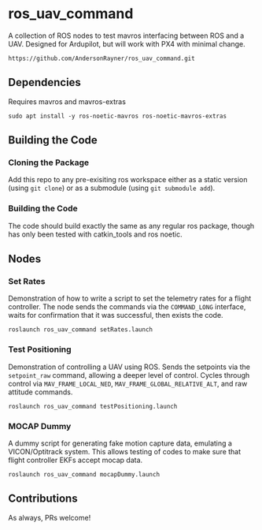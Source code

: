 # ros_uav_command
A collection of ROS nodes to test mavros interfacing between ROS and a UAV.
Designed for Ardupilot, but will work with PX4 with minimal change.

```
https://github.com/AndersonRayner/ros_uav_command.git
```

## Dependencies
Requires mavros and mavros-extras
```
sudo apt install -y ros-noetic-mavros ros-noetic-mavros-extras
```

## Building the Code
### Cloning the Package
Add this repo to any pre-exisiting ros workspace either as a static version (using `git clone`) or as a submodule (using `git submodule add`).

### Building the Code
The code should build exactly the same as any regular ros package, though has only been tested with catkin_tools and ros noetic.

## Nodes
### Set Rates
Demonstration of how to write a script to set the telemetry rates for a flight controller.
The node sends the commands via the `COMMAND_LONG` interface, waits for confirmation that it was successful, then exists the code.
```
roslaunch ros_uav_command setRates.launch
```

### Test Positioning
Demonstration of controlling a UAV using ROS.
Sends the setpoints via the `setpoint_raw` command, allowing a deeper level of control.
Cycles through control via `MAV_FRAME_LOCAL_NED`, `MAV_FRAME_GLOBAL_RELATIVE_ALT`, and raw attitude commands.
```
roslaunch ros_uav_command testPositioning.launch
```

### MOCAP Dummy
A dummy script for generating fake motion capture data, emulating a VICON/Optitrack system.
This allows testing of codes to make sure that flight controller EKFs accept mocap data.
```
roslaunch ros_uav_command mocapDummy.launch
```

## Contributions
As always, PRs welcome!
